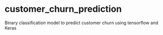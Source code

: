 # customer_churn_prediction
Binary classification model to predict customer churn using tensorflow and Keras
